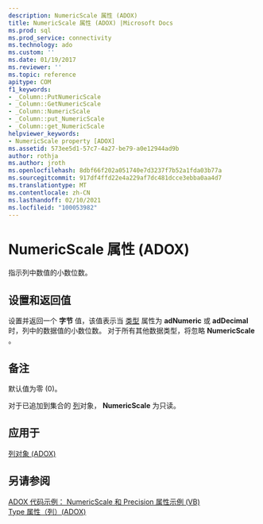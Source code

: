 ```yaml
---
description: NumericScale 属性 (ADOX)
title: NumericScale 属性 (ADOX) |Microsoft Docs
ms.prod: sql
ms.prod_service: connectivity
ms.technology: ado
ms.custom: ''
ms.date: 01/19/2017
ms.reviewer: ''
ms.topic: reference
apitype: COM
f1_keywords:
- _Column::PutNumericScale
- _Column::GetNumericScale
- _Column::NumericScale
- _Column::put_NumericScale
- _Column::get_NumericScale
helpviewer_keywords:
- NumericScale property [ADOX]
ms.assetid: 573ee5d1-57c7-4a27-be79-a0e12944ad9b
author: rothja
ms.author: jroth
ms.openlocfilehash: 8dbf66f202a051740e7d3237f7b52a1fda03b77a
ms.sourcegitcommit: 917df4ffd22e4a229af7dc481dcce3ebba0aa4d7
ms.translationtype: MT
ms.contentlocale: zh-CN
ms.lasthandoff: 02/10/2021
ms.locfileid: "100053982"
---
```

# <a name="numericscale-property-adox"></a>NumericScale 属性 (ADOX)
指示列中数值的小数位数。  
  
## <a name="settings-and-return-values"></a>设置和返回值  
 设置并返回一个 **字节** 值，该值表示当 [类型](./type-property-column-adox.md) 属性为 **adNumeric** 或 **adDecimal** 时，列中的数据值的小数位数。 对于所有其他数据类型，将忽略 **NumericScale** 。  
  
## <a name="remarks"></a>备注  
 默认值为零 (0)。  
  
 对于已追加到集合的 [列](./column-object-adox.md)对象， **NumericScale** 为只读。  
  
## <a name="applies-to"></a>应用于  
 [列对象 (ADOX)](./column-object-adox.md)  
  
## <a name="see-also"></a>另请参阅  
 [ADOX 代码示例： NumericScale 和 Precision 属性示例 (VB) ](./adox-code-example-numericscale-and-precision-properties-example-vb.md)   
 [Type 属性（列）(ADOX)](./type-property-column-adox.md)